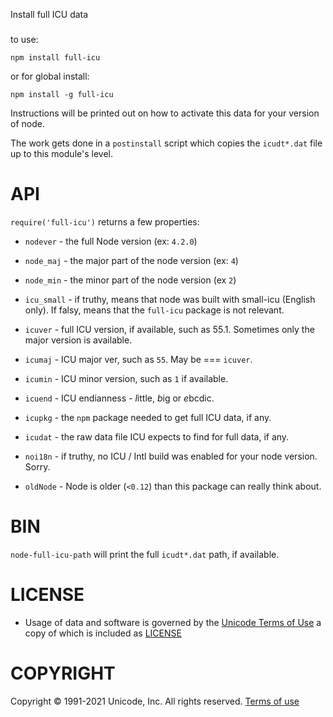 Install full ICU data
###

to use:

	npm install full-icu

or for global install:

	npm install -g full-icu

Instructions will be printed out on how to activate this data for your version of node.

The work gets done in a `postinstall` script which copies the `icudt*.dat` file
up to this module's level.


API
===

`require('full-icu')` returns a few properties:

* `nodever` - the full Node version (ex: `4.2.0`)

* `node_maj` - the major part of the node version (ex: `4`)

* `node_min` - the minor part of the node version (ex `2`)

* `icu_small` - if truthy, means that node was built with
small-icu (English only). If falsy, means that the `full-icu`
package is not relevant.

* `icuver` - full ICU version, if available, such as 55.1. Sometimes only the major
version is available.

* `icumaj` - ICU major ver, such as `55`. May be === `icuver`.

* `icumin` - ICU minor version, such as `1` if available.

* `icuend` - ICU endianness - *l*ittle, *b*ig or *e*bcdic.

* `icupkg` - the `npm` package needed to get full ICU data, if any.

* `icudat` - the raw data file ICU expects to find for full data, if any.

* `noi18n` - if truthy, no ICU / Intl build was enabled for your node version. Sorry.

* `oldNode` - Node is older (`<0.12`) than this package can really think about.

BIN
===

`node-full-icu-path` will print the full `icudt*.dat` path, if available.

LICENSE
===

- Usage of data and software is governed by the [Unicode Terms of Use](http://www.unicode.org/copyright.html)
a copy of which is included as [LICENSE](./LICENSE)

COPYRIGHT
===

Copyright &copy; 1991-2021 Unicode, Inc.
All rights reserved.
[Terms of use](http://www.unicode.org/copyright.html)
